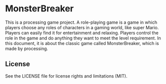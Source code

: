 # MonsterBreaker
This is a processing game project. A role-playing game is a game in which players choose any roles of characters in a gaming world, like super Mario. Players can easily find it for entertainment and relaxing. Players control the role in the game and do anything they want to meet the level requirement. In this document, it is about the classic game called MonsterBreaker, which is made by processing.

## License
See the LICENSE file for license rights and limitations (MIT).
